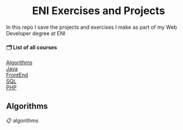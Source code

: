<h1 align="center">ENI Exercises and Projects</h1>

In this repo I save the projects and exercises I make as part of my Web Developer degree at ENI

#### 🗂 List of all courses

[Algorithms](#Algorithms)  
[Java](#Java)  
[FrontEnd](#FrontEnd)  
[SQL](#SQL)  
[PHP](#PHP)  

## Algorithms

📋 algorithms
